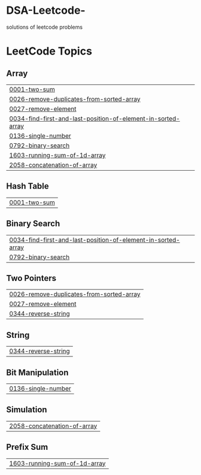 # DSA-Leetcode-
solutions of leetcode problems

<!---LeetCode Topics Start-->
# LeetCode Topics
## Array
|  |
| ------- |
| [0001-two-sum](https://github.com/Git-emir/DSA-Leetcode-/tree/master/0001-two-sum) |
| [0026-remove-duplicates-from-sorted-array](https://github.com/Git-emir/DSA-Leetcode-/tree/master/0026-remove-duplicates-from-sorted-array) |
| [0027-remove-element](https://github.com/Git-emir/DSA-Leetcode-/tree/master/0027-remove-element) |
| [0034-find-first-and-last-position-of-element-in-sorted-array](https://github.com/Git-emir/DSA-Leetcode-/tree/master/0034-find-first-and-last-position-of-element-in-sorted-array) |
| [0136-single-number](https://github.com/Git-emir/DSA-Leetcode-/tree/master/0136-single-number) |
| [0792-binary-search](https://github.com/Git-emir/DSA-Leetcode-/tree/master/0792-binary-search) |
| [1603-running-sum-of-1d-array](https://github.com/Git-emir/DSA-Leetcode-/tree/master/1603-running-sum-of-1d-array) |
| [2058-concatenation-of-array](https://github.com/Git-emir/DSA-Leetcode-/tree/master/2058-concatenation-of-array) |
## Hash Table
|  |
| ------- |
| [0001-two-sum](https://github.com/Git-emir/DSA-Leetcode-/tree/master/0001-two-sum) |
## Binary Search
|  |
| ------- |
| [0034-find-first-and-last-position-of-element-in-sorted-array](https://github.com/Git-emir/DSA-Leetcode-/tree/master/0034-find-first-and-last-position-of-element-in-sorted-array) |
| [0792-binary-search](https://github.com/Git-emir/DSA-Leetcode-/tree/master/0792-binary-search) |
## Two Pointers
|  |
| ------- |
| [0026-remove-duplicates-from-sorted-array](https://github.com/Git-emir/DSA-Leetcode-/tree/master/0026-remove-duplicates-from-sorted-array) |
| [0027-remove-element](https://github.com/Git-emir/DSA-Leetcode-/tree/master/0027-remove-element) |
| [0344-reverse-string](https://github.com/Git-emir/DSA-Leetcode-/tree/master/0344-reverse-string) |
## String
|  |
| ------- |
| [0344-reverse-string](https://github.com/Git-emir/DSA-Leetcode-/tree/master/0344-reverse-string) |
## Bit Manipulation
|  |
| ------- |
| [0136-single-number](https://github.com/Git-emir/DSA-Leetcode-/tree/master/0136-single-number) |
## Simulation
|  |
| ------- |
| [2058-concatenation-of-array](https://github.com/Git-emir/DSA-Leetcode-/tree/master/2058-concatenation-of-array) |
## Prefix Sum
|  |
| ------- |
| [1603-running-sum-of-1d-array](https://github.com/Git-emir/DSA-Leetcode-/tree/master/1603-running-sum-of-1d-array) |
<!---LeetCode Topics End-->